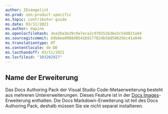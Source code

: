 ```yaml
---
author: IEvangelist
ms.prod: non-product-specific
ms.topic: contributor-guide
ms.date: 03/11/2021
ms.author: dapine
ms.openlocfilehash: 3ea2ba3e39c9a7eca2c970152b36e3c5dd821a94
ms.sourcegitcommit: b9b8ee0988d0541b9177824b58d50025bc41a946
ms.translationtype: HT
ms.contentlocale: de-DE
ms.lasthandoff: 03/11/2021
ms.locfileid: "103202927"
---
```

## <a name="extension-name"></a>Name der Erweiterung

Das Docs Authoring Pack der Visual Studio Code-Metaerweiterung besteht aus mehreren Untererweiterungen. Dieses Feature ist in der <a href="https://marketplace.visualstudio.com/items?itemName=docsmsft.docs-images" target="_blank">Docs Images</a>-Erweiterung enthalten. Die Docs Markdown-Erweiterung ist teil des Docs Authoring Pack, deshalb müssen Sie sie nicht separat installieren.
